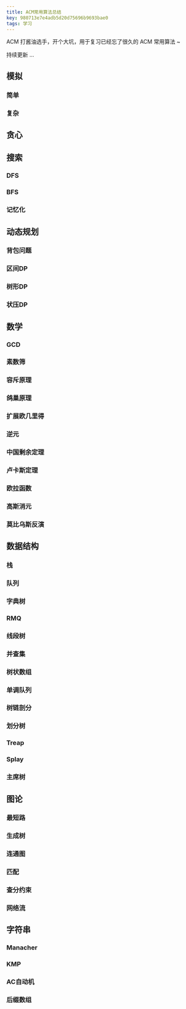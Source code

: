 ```yaml
---
title: ACM常用算法总结
key: 980713e7e4adb5d20d75696b9693bae0
tags: 学习
---
```


ACM 打酱油选手，开个大坑，用于复习已经忘了很久的 ACM 常用算法 ~

持续更新 ...

<!--more-->

## 模拟

### 简单

### 复杂

## 贪心

## 搜索

### DFS

### BFS

### 记忆化

## 动态规划

### 背包问题

### 区间DP

### 树形DP

### 状压DP

## 数学

### GCD

### 素数筛

### 容斥原理

### 鸽巢原理

### 扩展欧几里得

### 逆元

### 中国剩余定理

### 卢卡斯定理

### 欧拉函数

### 高斯消元

### 莫比乌斯反演

## 数据结构

### 栈

### 队列

### 字典树

### RMQ

### 线段树

### 并查集

### 树状数组

### 单调队列

### 树链剖分

### 划分树

### Treap

### Splay

### 主席树

## 图论

### 最短路

### 生成树

### 连通图

### 匹配

### 查分约束

### 网络流

## 字符串

### Manacher

### KMP

### AC自动机

### 后缀数组




